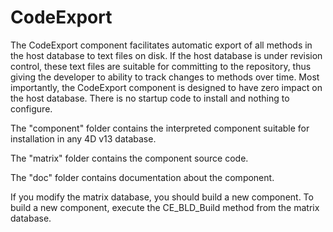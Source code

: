 CodeExport
==========

The CodeExport component facilitates automatic export of all methods in the host database to text files on disk.  If the host database is under revision control, these text files are suitable for committing to the repository, thus giving the developer to ability to track changes to methods over time. Most importantly, the CodeExport component is designed to have zero impact on the host database.  There is no startup code to install and nothing to configure.

The "component" folder contains the interpreted component suitable for installation in any 4D v13 database.

The "matrix" folder contains the component source code.

The "doc" folder contains documentation about the component.

If you modify the matrix database, you should build a new component.  To build a new component, execute the CE_BLD_Build method from the matrix database.
